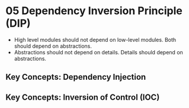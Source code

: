 # 05 Dependency Inversion Principle (DIP)

- High level modules should not depend on low-level modules. Both should depend on abstractions.
- Abstractions should not depend on details. Details should depend on abstractions.

## Key Concepts: Dependency Injection

## Key Concepts: Inversion of Control (IOC)
